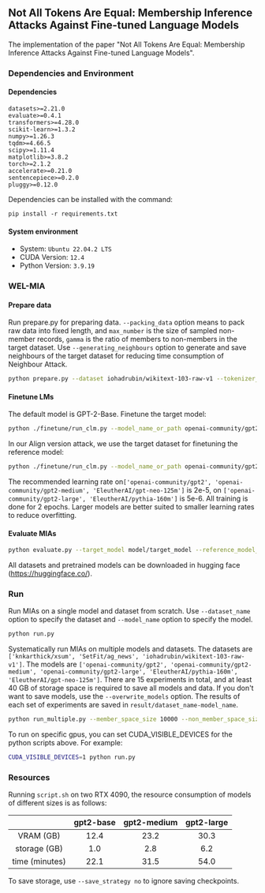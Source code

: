 ## Not All Tokens Are Equal: Membership Inference Attacks Against Fine-tuned Language Models

The implementation of the paper "Not All Tokens Are Equal: Membership Inference Attacks Against Fine-tuned Language Models".

### Dependencies and Environment
#### Dependencies

```
datasets>=2.21.0
evaluate>=0.4.1
transformers>=4.28.0
scikit-learn>=1.3.2
numpy>=1.26.3
tqdm>=4.66.5
scipy>=1.11.4
matplotlib>=3.8.2
torch>=2.1.2
accelerate>=0.21.0
sentencepiece>=0.2.0
pluggy>=0.12.0
```

Dependencies can be installed with the command:

```
pip install -r requirements.txt
```
#### System environment
- System: `Ubuntu 22.04.2 LTS`
- CUDA Version: `12.4`
- Python Version: `3.9.19`


### WEL-MIA

#### Prepare data

Run prepare.py for preparing data. `--packing_data` option means to pack raw data into fixed length, and `max_number` is the size of sampled non-member records, `gamma` is the ratio of members to non-members in the target dataset. Use `--generating_neighbours` option to generate and save neighbours of the target dataset for reducing time consumption of Neighbour Attack.

```sh
python prepare.py --dataset iohadrubin/wikitext-103-raw-v1 --tokenizer_path openai-community/gpt2 --paraphrase_model Vamsi/T5_Paraphrase_Paws --max_length 128 --member_space_size 10000 --non_member_space_size 10000 --max_number 1000 --gamma 1 --save_packed_data data/packed_data --packing_data --generating_neighbours
```

#### Finetune LMs

The default model is GPT-2-Base. Finetune the target model:

```sh
python ./finetune/run_clm.py --model_name_or_path openai-community/gpt2 --train_file data/packed_data/member.json --validation_file data/packed_data/validation.json --save_strategy no --num_train_epochs 2 --per_device_train_batch_size 2 --per_device_eval_batch_size 2 --do_train --do_eval --output_dir model/target_model --overwrite_output_dir --learning_rate 2e-5
```

In our Align version attack, we use the  target dataset for finetuning the reference model:

```sh
python ./finetune/run_clm.py --model_name_or_path openai-community/gpt2 --train_file data/evaluated_data/text.json --validation_file data/packed_data/validation.json --save_strategy no --num_train_epochs 2 --per_device_train_batch_size 2 --per_device_eval_batch_size 2 --do_train --do_eval --output_dir model/reference_model_align --overwrite_output_dir --learning_rate 2e-5
```
The recommended learning rate on`['openai-community/gpt2', 'openai-community/gpt2-medium', 'EleutherAI/gpt-neo-125m']` is 2e-5, on `['openai-community/gpt2-large', 'EleutherAI/pythia-160m']` is 5e-6.  All training is done for 2 epochs. Larger models are better suited to smaller learning rates to reduce overfitting.

#### Evaluate MIAs

```sh
python evaluate.py --target_model model/target_model --reference_model_base openai-community/gpt2 --reference_model_align model/reference_model_align --paraphrase_model Vamsi/T5_Paraphrase_Paws --overwrite_result 
```

All datasets and pretrained models can be downloaded in hugging face (https://huggingface.co/).

### Run
Run MIAs on a single model and dataset from scratch. Use `--dataset_name` option to specify the dataset and `--model_name` option to specify the model.
```sh
python run.py
```

Systematically run MIAs on multiple models and datasets. The datasets are `['knkarthick/xsum', 'SetFit/ag_news', 'iohadrubin/wikitext-103-raw-v1']`. The models are `['openai-community/gpt2', 'openai-community/gpt2-medium', 'openai-community/gpt2-large', 'EleutherAI/pythia-160m', 'EleutherAI/gpt-neo-125m']`. There are 15 experiments in total, and at least 40 GB of storage space is required to save all models and data. If you don't want to save models, use the `--overwrite_models` option. The results of each set of experiments are saved in `result/dataset_name-model_name`.

```sh
python run_multiple.py --member_space_size 10000 --non_member_space_size 10000 --max_number 1000 
```

To run on specific gpus, you can set CUDA_VISIBLE_DEVICES for the python scripts above.
For example:
```sh
CUDA_VISIBLE_DEVICES=1 python run.py
```


### Resources

Running `script.sh` on two RTX 4090, the resource consumption of models of different sizes is as follows:

|                | gpt2-base | gpt2-medium | gpt2-large |
| :------------: | :-------: | :---------: | :--------: |
|   VRAM (GB)    |   12.4    |    23.2     |    30.3    |
|  storage (GB)  |    1.0    |     2.8     |    6.2     |
| time (minutes) |   22.1    |    31.5     |    54.0    |

To save storage, use `--save_strategy no` to ignore saving checkpoints.

